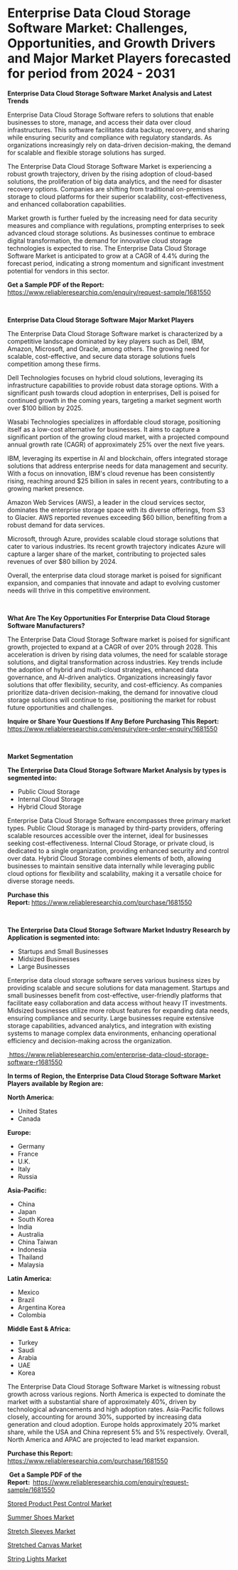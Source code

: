 <p><h1>Enterprise Data Cloud Storage Software Market: Challenges, Opportunities, and Growth Drivers and Major Market Players forecasted for period from 2024 - 2031</h1></p><p><strong>Enterprise Data Cloud Storage Software Market Analysis and Latest Trends</strong></p>
<p><p>Enterprise Data Cloud Storage Software refers to solutions that enable businesses to store, manage, and access their data over cloud infrastructures. This software facilitates data backup, recovery, and sharing while ensuring security and compliance with regulatory standards. As organizations increasingly rely on data-driven decision-making, the demand for scalable and flexible storage solutions has surged.</p><p>The Enterprise Data Cloud Storage Software Market is experiencing a robust growth trajectory, driven by the rising adoption of cloud-based solutions, the proliferation of big data analytics, and the need for disaster recovery options. Companies are shifting from traditional on-premises storage to cloud platforms for their superior scalability, cost-effectiveness, and enhanced collaboration capabilities.</p><p>Market growth is further fueled by the increasing need for data security measures and compliance with regulations, prompting enterprises to seek advanced cloud storage solutions. As businesses continue to embrace digital transformation, the demand for innovative cloud storage technologies is expected to rise. The Enterprise Data Cloud Storage Software Market is anticipated to grow at a CAGR of 4.4% during the forecast period, indicating a strong momentum and significant investment potential for vendors in this sector.</p></p>
<p><strong>Get a Sample PDF of the Report:&nbsp;</strong> <a href="https://www.reliableresearchiq.com/enquiry/request-sample/1681550?utm_campaign=1876&utm_medium=2&utm_source=Github&utm_content=ia&utm_term=11122024&utm_id=enterprise-data-cloud-storage-software">https://www.reliableresearchiq.com/enquiry/request-sample/1681550</a></p>
<p>&nbsp;</p>
<p><strong>Enterprise Data Cloud Storage Software Major Market Players</strong></p>
<p><p>The Enterprise Data Cloud Storage Software market is characterized by a competitive landscape dominated by key players such as Dell, IBM, Amazon, Microsoft, and Oracle, among others. The growing need for scalable, cost-effective, and secure data storage solutions fuels competition among these firms.</p><p>Dell Technologies focuses on hybrid cloud solutions, leveraging its infrastructure capabilities to provide robust data storage options. With a significant push towards cloud adoption in enterprises, Dell is poised for continued growth in the coming years, targeting a market segment worth over $100 billion by 2025.</p><p>Wasabi Technologies specializes in affordable cloud storage, positioning itself as a low-cost alternative for businesses. It aims to capture a significant portion of the growing cloud market, with a projected compound annual growth rate (CAGR) of approximately 25% over the next five years.</p><p>IBM, leveraging its expertise in AI and blockchain, offers integrated storage solutions that address enterprise needs for data management and security. With a focus on innovation, IBM's cloud revenue has been consistently rising, reaching around $25 billion in sales in recent years, contributing to a growing market presence.</p><p>Amazon Web Services (AWS), a leader in the cloud services sector, dominates the enterprise storage space with its diverse offerings, from S3 to Glacier. AWS reported revenues exceeding $60 billion, benefiting from a robust demand for data services.</p><p>Microsoft, through Azure, provides scalable cloud storage solutions that cater to various industries. Its recent growth trajectory indicates Azure will capture a larger share of the market, contributing to projected sales revenues of over $80 billion by 2024.</p><p>Overall, the enterprise data cloud storage market is poised for significant expansion, and companies that innovate and adapt to evolving customer needs will thrive in this competitive environment.</p></p>
<p>&nbsp;</p>
<p><strong>What Are The Key Opportunities For Enterprise Data Cloud Storage Software Manufacturers?</strong></p>
<p><p>The Enterprise Data Cloud Storage Software market is poised for significant growth, projected to expand at a CAGR of over 20% through 2028. This acceleration is driven by rising data volumes, the need for scalable storage solutions, and digital transformation across industries. Key trends include the adoption of hybrid and multi-cloud strategies, enhanced data governance, and AI-driven analytics. Organizations increasingly favor solutions that offer flexibility, security, and cost-efficiency. As companies prioritize data-driven decision-making, the demand for innovative cloud storage solutions will continue to rise, positioning the market for robust future opportunities and challenges.</p></p>
<p><strong>Inquire or Share Your Questions If Any Before Purchasing This Report:</strong> <a href="https://www.reliableresearchiq.com/enquiry/pre-order-enquiry/1681550?utm_campaign=1876&utm_medium=2&utm_source=Github&utm_content=ia&utm_term=11122024&utm_id=enterprise-data-cloud-storage-software">https://www.reliableresearchiq.com/enquiry/pre-order-enquiry/1681550</a></p>
<p>&nbsp;</p>
<p><strong>Market Segmentation</strong></p>
<p><strong>The Enterprise Data Cloud Storage Software Market Analysis by types is segmented into:</strong></p>
<p><ul><li>Public Cloud Storage</li><li>Internal Cloud Storage</li><li>Hybrid Cloud Storage</li></ul></p>
<p><p>Enterprise Data Cloud Storage Software encompasses three primary market types. Public Cloud Storage is managed by third-party providers, offering scalable resources accessible over the internet, ideal for businesses seeking cost-effectiveness. Internal Cloud Storage, or private cloud, is dedicated to a single organization, providing enhanced security and control over data. Hybrid Cloud Storage combines elements of both, allowing businesses to maintain sensitive data internally while leveraging public cloud options for flexibility and scalability, making it a versatile choice for diverse storage needs.</p></p>
<p><strong>Purchase this Report:&nbsp;</strong><a href="https://www.reliableresearchiq.com/purchase/1681550?utm_campaign=1876&utm_medium=2&utm_source=Github&utm_content=ia&utm_term=11122024&utm_id=enterprise-data-cloud-storage-software">https://www.reliableresearchiq.com/purchase/1681550</a></p>
<p>&nbsp;</p>
<p><strong>The Enterprise Data Cloud Storage Software Market Industry Research by Application is segmented into:</strong></p>
<p><ul><li>Startups and Small Businesses</li><li>Midsized Businesses</li><li>Large Businesses</li></ul></p>
<p><p>Enterprise data cloud storage software serves various business sizes by providing scalable and secure solutions for data management. Startups and small businesses benefit from cost-effective, user-friendly platforms that facilitate easy collaboration and data access without heavy IT investments. Midsized businesses utilize more robust features for expanding data needs, ensuring compliance and security. Large businesses require extensive storage capabilities, advanced analytics, and integration with existing systems to manage complex data environments, enhancing operational efficiency and decision-making across the organization.</p></p>
<p><a href="https://www.reliableresearchiq.com/enterprise-data-cloud-storage-software-r1681550?utm_campaign=1876&utm_medium=2&utm_source=Github&utm_content=ia&utm_term=11122024&utm_id=enterprise-data-cloud-storage-software">&nbsp;https://www.reliableresearchiq.com/enterprise-data-cloud-storage-software-r1681550</a></p>
<p><strong>In terms of Region, the Enterprise Data Cloud Storage Software Market Players available by Region are:</strong></p>
<p>
    <p> <strong> North America: </strong>
        <ul>
            <li>United States</li>
            <li>Canada</li>
        </ul>
        </p> 
    <p> <strong> Europe: </strong>
        <ul>
            <li>Germany</li>
            <li>France</li>
            <li>U.K.</li>
            <li>Italy</li>
            <li>Russia</li>
        </ul>
        </p> 
    <p> <strong> Asia-Pacific: </strong>
        <ul>
            <li>China</li>
            <li>Japan</li>
            <li>South Korea</li>
            <li>India</li>
            <li>Australia</li>
            <li>China Taiwan</li>
            <li>Indonesia</li>
            <li>Thailand</li>
            <li>Malaysia</li>
        </ul>
        </p> 
    <p> <strong> Latin America: </strong>
        <ul>
            <li>Mexico</li>
            <li>Brazil</li>
            <li>Argentina Korea</li>
            <li>Colombia</li>
        </ul>
        </p> 
    <p> <strong> Middle East & Africa: </strong>
        <ul>
            <li>Turkey</li>
            <li>Saudi</li>
            <li>Arabia</li>
            <li>UAE</li>
            <li>Korea</li>
        </ul>
    </p>
    </p>
<p><p>The Enterprise Data Cloud Storage Software Market is witnessing robust growth across various regions. North America is expected to dominate the market with a substantial share of approximately 40%, driven by technological advancements and high adoption rates. Asia-Pacific follows closely, accounting for around 30%, supported by increasing data generation and cloud adoption. Europe holds approximately 20% market share, while the USA and China represent 5% and 5% respectively. Overall, North America and APAC are projected to lead market expansion.</p></p>
<p><strong>Purchase this Report: </strong><a href="https://www.reliableresearchiq.com/purchase/1681550?utm_campaign=1876&utm_medium=2&utm_source=Github&utm_content=ia&utm_term=11122024&utm_id=enterprise-data-cloud-storage-software">https://www.reliableresearchiq.com/purchase/1681550</a></p>
<p>&nbsp;<strong>Get a Sample PDF of the Report:&nbsp;&nbsp;</strong><a href="https://www.reliableresearchiq.com/enquiry/request-sample/1681550?utm_campaign=1876&utm_medium=2&utm_source=Github&utm_content=ia&utm_term=11122024&utm_id=enterprise-data-cloud-storage-software">https://www.reliableresearchiq.com/enquiry/request-sample/1681550</a></p>
<p><strong></strong></p>
<p><p><a href="https://www.linkedin.com/pulse/market-trends-growth-stored-product-pest-control-industry-7r67f?utm_campaign=1876&utm_medium=2&utm_source=Github&utm_content=ia&utm_term=11122024&utm_id=enterprise-data-cloud-storage-software">Stored Product Pest Control Market</a></p><p><a href="https://www.linkedin.com/pulse/assessing-summer-shoes-market-segmentation-type-application-npvuf?utm_campaign=1876&utm_medium=2&utm_source=Github&utm_content=ia&utm_term=11122024&utm_id=enterprise-data-cloud-storage-software">Summer Shoes Market</a></p><p><a href="https://www.linkedin.com/pulse/projected-growth-stretch-sleeves-market-from-2024-2031-86-pvfcf?utm_campaign=1876&utm_medium=2&utm_source=Github&utm_content=ia&utm_term=11122024&utm_id=enterprise-data-cloud-storage-software">Stretch Sleeves Market</a></p><p><a href="https://www.linkedin.com/pulse/stretched-canvas-market-analysis-post-pandemic-reset-emerging-svxsf?utm_campaign=1876&utm_medium=2&utm_source=Github&utm_content=ia&utm_term=11122024&utm_id=enterprise-data-cloud-storage-software">Stretched Canvas Market</a></p><p><a href="https://www.linkedin.com/pulse/global-string-lights-market-outlook-growth-trends-cagr-44-future-cnvqf?utm_campaign=1876&utm_medium=2&utm_source=Github&utm_content=ia&utm_term=11122024&utm_id=enterprise-data-cloud-storage-software">String Lights Market</a></p></p>